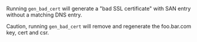 Running `gen_bad_cert` will generate a "bad SSL certificate" with SAN entry without a matching DNS entry.

Caution, running `gen_bad_cert` will remove and regenerate the foo.bar.com key, cert and csr.
